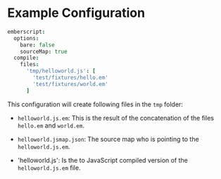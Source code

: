 # Example Configuration

```coffee
emberscript:
  options:
    bare: false
    sourceMap: true
  compile:
    files:
      'tmp/helloworld.js': [
        'test/fixtures/hello.em'
        'test/fixtures/world.em'
      ]
```

This configuration will create following files in the `tmp` folder:

  * `helloworld.js.em`: This is the result of the concatenation of the
  files `hello.em` and `world.em`.
  
  * `helloworld.jsmap.json`: The source map who is pointing to the
  `helloworld.js.em`.

  * 'helloworld.js': Is the to JavaScript compiled version of the
  `helloworld.js.em` file.

